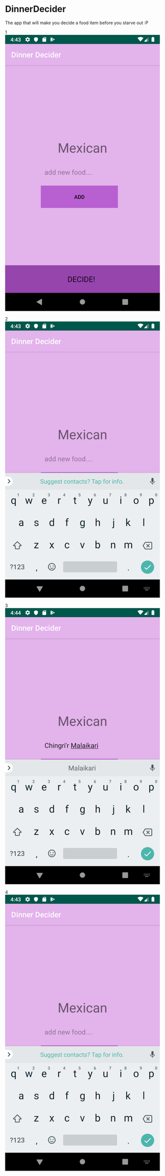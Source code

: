 # DinnerDecider
The app that will make you decide a food item before you starve out :P

1
![Image 1](https://github.com/ipshitag/DinnerDecider/blob/master/Screenshot_1591355600.png)


2
![Image 2](https://github.com/ipshitag/DinnerDecider/blob/master/Screenshot_1591355614.png)


3
![Image 3](https://github.com/ipshitag/DinnerDecider/blob/master/Screenshot_1591355662.png)


4
![Image 4](https://github.com/ipshitag/DinnerDecider/blob/master/Screenshot_1591355614.png)


